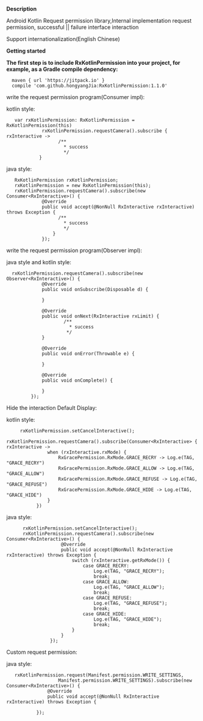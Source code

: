 **Description**

 Android Kotlin Request permission library,Internal implementation request permission, successful ||  failure interface interaction

 Support internationalization(English Chinese)
 
**Getting started**

**The first step is to include RxKotlinPermission into your project, for example, as a Gradle compile dependency:**

      maven { url 'https://jitpack.io' }
      compile 'com.github.hongyangJia:RxKotlinPermission:1.1.0'

 
 write the request permission program(Consumer impl):

  kotlin style:
               
    
       var rxKotlinPermission: RxKotlinPermission = RxKotlinPermission(this)
                 rxKotlinPermission.requestCamera().subscribe { rxInteractive ->
                       /**
                         * success
                         */
                }

  java style:
                
       RxKotlinPermission rxKotlinPermission;
       rxKotlinPermission = new RxKotlinPermission(this);
       rxKotlinPermission.requestCamera().subscribe(new Consumer<RxInteractive>() {
                 @Override
                 public void accept(@NonNull RxInteractive rxInteractive) throws Exception {
                       /**
                         * success
                         */
                     }
                 });
 
  
  
 write the request permission program(Observer impl):

 java style and kotlin style:
     
      rxKotlinPermission.requestCamera().subscribe(new Observer<RxInteractive>() {
                 @Override
                 public void onSubscribe(Disposable d) {
     
                 }
     
                 @Override
                 public void onNext(RxInteractive rxLimit) {
                         /**
                           * success
                          */
                 }
     
                 @Override
                 public void onError(Throwable e) {
     
                 }
     
                 @Override
                 public void onComplete() {
     
                 }
             });
             
Hide the interaction  Default Display:

kotlin style:
       
         rxKotlinPermission.setCancelInteractive();
         rxKotlinPermission.requestCamera().subscribe(Consumer<RxInteractive> { rxInteractive ->
                   when (rxInteractive.rxMode) {
                       RxGracePermission.RxMode.GRACE_RECRY -> Log.e(TAG, "GRACE_RECRY")
                       RxGracePermission.RxMode.GRACE_ALLOW -> Log.e(TAG, "GRACE_ALLOW")
                       RxGracePermission.RxMode.GRACE_REFUSE -> Log.e(TAG, "GRACE_REFUSE")
                       RxGracePermission.RxMode.GRACE_HIDE -> Log.e(TAG, "GRACE_HIDE")
                   }
               })
     
java style:

          rxKotlinPermission.setCancelInteractive();
          rxKotlinPermission.requestCamera().subscribe(new Consumer<RxInteractive>() {
                        @Override
                        public void accept(@NonNull RxInteractive rxInteractive) throws Exception {
                            switch (rxInteractive.getRxMode()) {
                                case GRACE_RECRY:
                                    Log.e(TAG, "GRACE_RECRY");
                                    break;
                                case GRACE_ALLOW:
                                    Log.e(TAG, "GRACE_ALLOW");
                                    break;
                                case GRACE_REFUSE:
                                    Log.e(TAG, "GRACE_REFUSE");
                                    break;
                                case GRACE_HIDE:
                                    Log.e(TAG, "GRACE_HIDE");
                                    break;
                            }
                        }
                    });
 
Custom request permission:
 
 java style:
 
       rxKotlinPermission.request(Manifest.permission.WRITE_SETTINGS,
                       Manifest.permission.WRITE_SETTINGS).subscribe(new Consumer<RxInteractive>() {
                   @Override
                   public void accept(@NonNull RxInteractive rxInteractive) throws Exception {
                    
               });
 

      
 